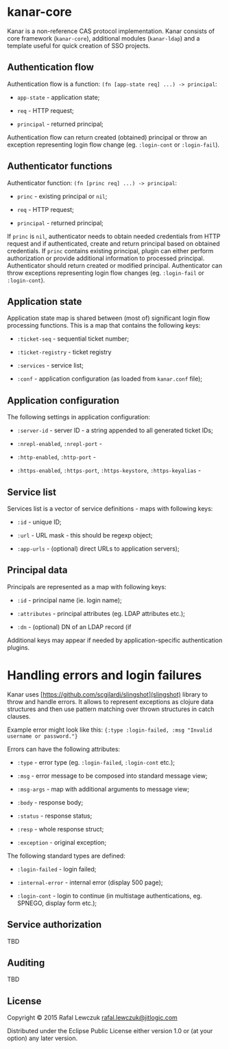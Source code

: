 # kanar-core

Kanar is a non-reference CAS protocol implementation. Kanar consists of core framework (`kanar-core`),
additional modules (`kanar-ldap`) and a template useful for quick creation of SSO projects.



## Authentication flow

Authentication flow is a function: `(fn [app-state req] ...) -> principal`:

* `app-state` - application state;

* `req` - HTTP request;

* `principal` - returned principal;

Authentication flow can return created (obtained) principal or throw an exception representing login flow change 
(eg. `:login-cont` or `:login-fail`).


## Authenticator functions

Authenticator function: `(fn [princ req] ...) -> principal`:

* `princ` - existing principal or `nil`;

* `req` - HTTP request;

* `principal` - returned principal;

If `princ` is `nil`, authenticator needs to obtain needed credentials from HTTP request and if authenticated, create 
and return principal based on obtained credentials. If `princ` contains existing principal, plugin can either perform 
authorization or provide additional information to processed principal. Authenticator should return created or modified 
principal. Authenticator can throw exceptions representing login flow changes (eg. `:login-fail` or `:login-cont`).


## Application state

Application state map is shared between (most of) significant login flow processing functions. This is a map that
contains the following keys:

* `:ticket-seq` - sequential ticket number; 

* `:ticket-registry` - ticket registry 

* `:services` - service list; 

* `:conf` - application configuration (as loaded from `kanar.conf` file);


## Application configuration

The following settings in application configuration:

* `:server-id` - server ID - a string appended to all generated ticket IDs;

* `:nrepl-enabled`, `:nrepl-port` - 

* `:http-enabled`, `:http-port` - 

* `:https-enabled`, `:https-port`, `:https-keystore`, `:https-keyalias` - 


## Service list

Services list is a vector of service definitions - maps with following keys:

* `:id` - unique ID;

* `:url` - URL mask - this should be regexp object;

* `:app-urls` - (optional) direct URLs to application servers);



## Principal data

Principals are represented as a map with following keys:

* `:id` - principal name (ie. login name);

* `:attributes` - principal attributes (eg. LDAP attributes etc.);

* `:dn` - (optional) DN of an LDAP record (if

Additional keys may appear if needed by application-specific authentication plugins.


# Handling errors and login failures

Kanar uses [https://github.com/scgilardi/slingshot](slingshot) library to throw and handle errors. It allows to 
represent exceptions as clojure data structures and then use pattern matching over thrown structures in catch clauses.

Example error might look like this: `{:type :login-failed, :msg "Invalid username or password."}` 


Errors can have the following attributes:

* `:type` - error type (eg. `:login-failed`, `:login-cont` etc.);

* `:msg` - error message to be composed into standard message view;

* `:msg-args` - map with additional arguments to message view;

* `:body` - response body;

* `:status` - response status;

* `:resp` - whole response struct;

* `:exception` - original exception;


The following standard types are defined:

* `:login-failed` - login failed;

* `:internal-error` - internal error (display 500 page);

* `:login-cont` - login to continue (in multistage authentications, eg. SPNEGO, display form etc.); 


## Service authorization

TBD

## Auditing

TBD



## License

Copyright © 2015 Rafal Lewczuk <rafal.lewczuk@jitlogic.com>

Distributed under the Eclipse Public License either version 1.0 or (at
your option) any later version.

